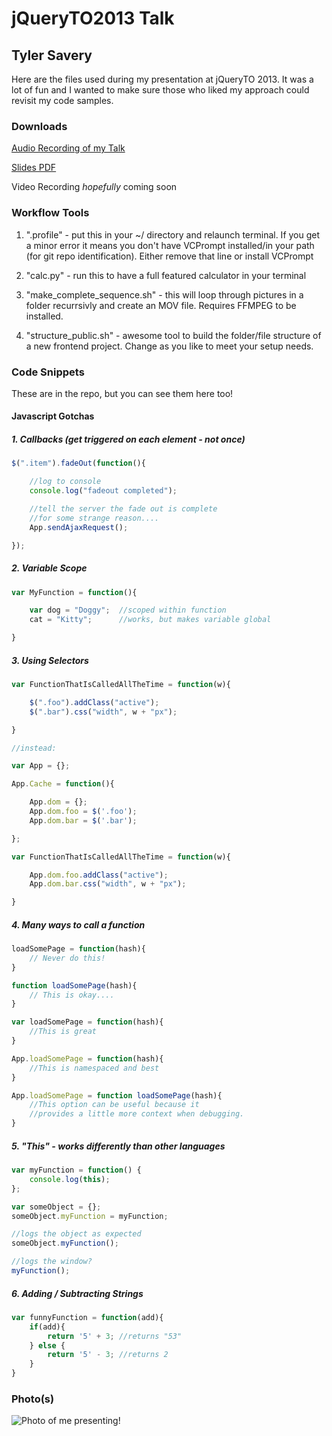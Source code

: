 # jQueryTO2013 Talk
## Tyler Savery

Here are the files used during my presentation at jQueryTO 2013. It was a lot of fun and I wanted to make sure those who liked my approach could revisit my code samples. 

### Downloads

[Audio Recording of my Talk](https://soundcloud.com/tylersavery/jquery-to-2013-talk)

[Slides PDF](https://raw.github.com/tylersavery/jQueryTO2013/master/slideshow.pdf)

Video Recording *hopefully* coming soon

### Workflow Tools

1. ".profile" - put this in your ~/ directory and relaunch terminal. If you get a minor error it means you don't have VCPrompt installed/in your path (for git repo identification). Either remove that line or install VCPrompt

2. "calc.py" - run this to have a full featured calculator in your terminal

3. "make_complete_sequence.sh" - this will loop through pictures in a folder recurrsivly and create an MOV file. Requires FFMPEG to be installed.

4. "structure_public.sh" - awesome tool to build the folder/file structure of a new frontend project. Change as you like to meet your setup needs.

### Code Snippets
These are in the repo, but you can see them here too!

#### Javascript Gotchas

##### 1. Callbacks (get triggered on each element - not once)
```javascript
$(".item").fadeOut(function(){

	//log to console
	console.log("fadeout completed");

	//tell the server the fade out is complete
	//for some strange reason....
	App.sendAjaxRequest();

});
```

##### 2. Variable Scope
```javascript
var MyFunction = function(){

	var dog = "Doggy";  //scoped within function
	cat = "Kitty"; 		//works, but makes variable global

}
```

##### 3. Using Selectors
```javascript
var FunctionThatIsCalledAllTheTime = function(w){

	$(".foo").addClass("active");
	$(".bar").css("width", w + "px");

}

//instead:

var App = {};

App.Cache = function(){

	App.dom = {};
	App.dom.foo = $('.foo');
	App.dom.bar = $('.bar');

};

var FunctionThatIsCalledAllTheTime = function(w){

	App.dom.foo.addClass("active");
	App.dom.bar.css("width", w + "px");

}
```

##### 4. Many ways to call a function
```javascript
loadSomePage = function(hash){
	// Never do this!
}

function loadSomePage(hash){
	// This is okay....
}

var loadSomePage = function(hash){
	//This is great
}

App.loadSomePage = function(hash){
	//This is namespaced and best
}

App.loadSomePage = function loadSomePage(hash){
	//This option can be useful because it 
	//provides a little more context when debugging.
}
```

##### 5. "This" - works differently than other languages
```javascript
var myFunction = function() {
    console.log(this);
};

var someObject = {};            
someObject.myFunction = myFunction; 

//logs the object as expected
someObject.myFunction();     

//logs the window?
myFunction();   
```

##### 6. Adding / Subtracting Strings
```javascript
var funnyFunction = function(add){
	if(add){
		return '5' + 3; //returns "53"
	} else {
		return '5' - 3; //returns 2
	}
}
```

### Photo(s)

 ![Photo of me presenting!](https://raw.github.com/tylersavery/jQueryTO2013/master/photo.jpg "Photo of me presenting!")